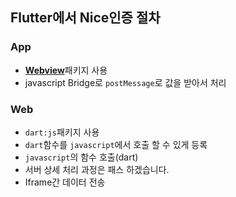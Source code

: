 ## Flutter에서 Nice인증 절차


### App
- [**Webview**](https://pub.dev/packages/webview_flutter)패키지 사용
- javascript Bridge로 `postMessage`로 값을 받아서 처리


### Web
- `dart:js`패키지 사용
- `dart`함수를 `javascript`에서 호출 할 수 있게 등록
- `javascript`의 함수 호출(dart)
- 서버 상세 처리 과정은 패스 하겠습니다.
- Iframe간 데이터 전송
